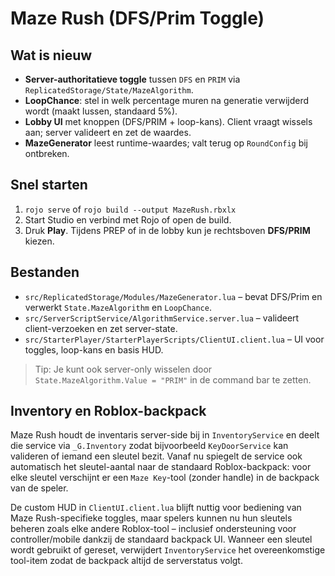 # Maze Rush (DFS/Prim Toggle)

## Wat is nieuw
- **Server-authoritatieve toggle** tussen `DFS` en `PRIM` via `ReplicatedStorage/State/MazeAlgorithm`.
- **LoopChance**: stel in welk percentage muren na generatie verwijderd wordt (maakt lussen, standaard 5%).
- **Lobby UI** met knoppen (DFS/PRIM + loop-kans). Client vraagt wissels aan; server valideert en zet de waardes.
- **MazeGenerator** leest runtime-waardes; valt terug op `RoundConfig` bij ontbreken.

## Snel starten
1. `rojo serve` of `rojo build --output MazeRush.rbxlx`
2. Start Studio en verbind met Rojo of open de build.
3. Druk **Play**. Tijdens PREP of in de lobby kun je rechtsboven **DFS/PRIM** kiezen.

## Bestanden
- `src/ReplicatedStorage/Modules/MazeGenerator.lua` – bevat DFS/Prim en verwerkt `State.MazeAlgorithm` en `LoopChance`.
- `src/ServerScriptService/AlgorithmService.server.lua` – valideert client-verzoeken en zet server-state.
- `src/StarterPlayer/StarterPlayerScripts/ClientUI.client.lua` – UI voor toggles, loop-kans en basis HUD.

> Tip: Je kunt ook server-only wisselen door `State.MazeAlgorithm.Value = "PRIM"` in de command bar te zetten.

## Inventory en Roblox-backpack
Maze Rush houdt de inventaris server-side bij in `InventoryService` en deelt die service via `_G.Inventory` zodat bijvoorbeeld `KeyDoorService` kan valideren of iemand een sleutel bezit. Vanaf nu spiegelt de service ook automatisch het sleutel-aantal naar de standaard Roblox-backpack: voor elke sleutel verschijnt er een `Maze Key`-tool (zonder handle) in de backpack van de speler.

De custom HUD in `ClientUI.client.lua` blijft nuttig voor bediening van Maze Rush-specifieke toggles, maar spelers kunnen nu hun sleutels beheren zoals elke andere Roblox-tool – inclusief ondersteuning voor controller/mobile dankzij de standaard backpack UI. Wanneer een sleutel wordt gebruikt of gereset, verwijdert `InventoryService` het overeenkomstige tool-item zodat de backpack altijd de serverstatus volgt.
